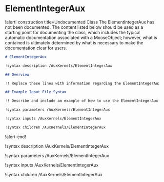 # ElementIntegerAux

!alert! construction title=Undocumented Class
The ElementIntegerAux has not been documented. The content listed below should be used as a starting point for
documenting the class, which includes the typical automatic documentation associated with a
MooseObject; however, what is contained is ultimately determined by what is necessary to make the
documentation clear for users.

```markdown
# ElementIntegerAux

!syntax description /AuxKernels/ElementIntegerAux

## Overview

!! Replace these lines with information regarding the ElementIntegerAux object.

## Example Input File Syntax

!! Describe and include an example of how to use the ElementIntegerAux object.

!syntax parameters /AuxKernels/ElementIntegerAux

!syntax inputs /AuxKernels/ElementIntegerAux

!syntax children /AuxKernels/ElementIntegerAux
```
!alert-end!

!syntax description /AuxKernels/ElementIntegerAux

!syntax parameters /AuxKernels/ElementIntegerAux

!syntax inputs /AuxKernels/ElementIntegerAux

!syntax children /AuxKernels/ElementIntegerAux

